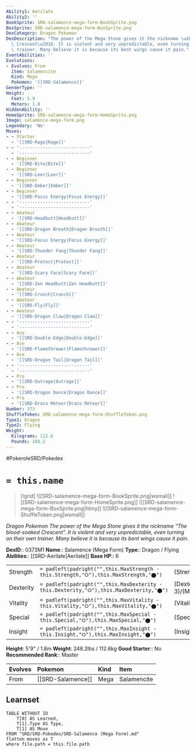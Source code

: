 ```yaml
---
Ability1: Aerilate
Ability2: ''
BookSprite: SRD-salamence-mega-form-BookSprite.png
BoxSprite: SRD-salamence-mega-form-BoxSprite.png
DexCategory: Dragon Pokemon
DexDescription: "The power of the Mega Stone gives it the nickname \u201CThe blood-soaked\
  \ Crescent\u201D. It is violent and very unpredictable, even turning on their own\
  \ trainer. Many believe it is because its bent wings cause it pain."
EventAbilities: ''
Evolutions:
- Evolves: From
  Item: Salamencite
  Kind: Mega
  Pokemon: '[[SRD-Salamence]]'
GenderType: ''
Height:
  Feet: 5.9
  Meters: 1.8
HiddenAbility: ''
HomeSprite: SRD-salamence-mega-form-HomeSprite.png
Image: salamence-mega-form.png
Legendary: 'No'
Moves:
- - Starter
  - '[[SRD-Rage|Rage]]'
- - '---------------------------'
  - '---------------------------'
- - Beginner
  - '[[SRD-Bite|Bite]]'
- - Beginner
  - '[[SRD-Leer|Leer]]'
- - Beginner
  - '[[SRD-Ember|Ember]]'
- - Beginner
  - '[[SRD-Focus Energy|Focus Energy]]'
- - '---------------------------'
  - '---------------------------'
- - Amateur
  - '[[SRD-Headbutt|Headbutt]]'
- - Amateur
  - '[[SRD-Dragon Breath|Dragon Breath]]'
- - Amateur
  - '[[SRD-Focus Energy|Focus Energy]]'
- - Amateur
  - '[[SRD-Thunder Fang|Thunder Fang]]'
- - Amateur
  - '[[SRD-Protect|Protect]]'
- - Amateur
  - '[[SRD-Scary Face|Scary Face]]'
- - Amateur
  - '[[SRD-Zen Headbutt|Zen Headbutt]]'
- - Amateur
  - '[[SRD-Crunch|Crunch]]'
- - Amateur
  - '[[SRD-Fly|Fly]]'
- - Amateur
  - '[[SRD-Dragon Claw|Dragon Claw]]'
- - '---------------------------'
  - '---------------------------'
- - Ace
  - '[[SRD-Double-Edge|Double-Edge]]'
- - Ace
  - '[[SRD-Flamethrower|Flamethrower]]'
- - Ace
  - '[[SRD-Dragon Tail|Dragon Tail]]'
- - '---------------------------'
  - '---------------------------'
- - Pro
  - '[[SRD-Outrage|Outrage]]'
- - Pro
  - '[[SRD-Dragon Dance|Dragon Dance]]'
- - Pro
  - '[[SRD-Draco Meteor|Draco Meteor]]'
Number: 373
ShuffleToken: SRD-salamence-mega-form-ShuffleToken.png
Type1: Dragon
Type2: Flying
Weight:
  Kilograms: 112.6
  Pounds: 248.2
---
```


#PokeroleSRD/Pokedex

# `= this.name`

> [!grid]
> ![[SRD-salamence-mega-form-BookSprite.png|wsmall]]
> ![[SRD-salamence-mega-form-HomeSprite.png]]
> ![[SRD-salamence-mega-form-BoxSprite.png|htiny]]
> ![[SRD-salamence-mega-form-ShuffleToken.png|wsmall]]


*Dragon Pokemon*
*The power of the Mega Stone gives it the nickname “The blood-soaked Crescent”. It is violent and very unpredictable, even turning on their own trainer. Many believe it is because its bent wings cause it pain.*

**DexID**:: 0373M1
**Name**:: Salamence (Mega Form)
**Type**:: Dragon / Flying
**Abilities**:: [[SRD-Aerilate|Aerilate]]
**Base HP**:: 6

|           |                                                                                        |                                          |
| --------- | -------------------------------------------------------------------------------------- | ---------------------------------------- |
| Strength  | `= padleft(padright("",this.MaxStrength - this.Strength,"⭘"),this.MaxStrength,"⬤")`    | (Strength::4)/(MaxStrength::8)   |
| Dexterity | `= padleft(padright("",this.MaxDexterity - this.Dexterity,"⭘"),this.MaxDexterity,"⬤")` | (Dexterity:: 3)/(MaxDexterity::7) |
| Vitality  | `= padleft(padright("",this.MaxVitality - this.Vitality,"⭘"),this.MaxVitality,"⬤")`    | (Vitality::3)/(MaxVitality::7)   |
| Special   | `= padleft(padright("",this.MaxSpecial - this.Special,"⭘"),this.MaxSpecial,"⬤")`       | (Special::3)/(MaxSpecial::7)     |
| Insight   | `= padleft(padright("",this.MaxInsight - this.Insight,"⭘"),this.MaxInsight,"⬤")`       | (Insight::2)/(MaxInsight::5)     |

**Height**: 5'9" / 1.8m
**Weight**: 248.2lbs / 112.6kg
**Good Starter**:: No
**Recommended Rank**:: Master

| Evolves   | Pokemon           | Kind   | Item        |
|:----------|:------------------|:-------|:------------|
| From      | [[SRD-Salamence]] | Mega   | Salamencite |

## Learnset

```dataview
TABLE WITHOUT ID
    T[0] AS Learned,
    T[1].Type AS Type,
    T[1] AS Move
FROM "SRD/SRD-Pokedex/SRD-Salamence (Mega Form).md"
flatten moves as T
where file.path = this.file.path
```
